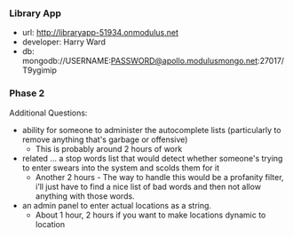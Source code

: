 ### Library App

- url: <a href="http://libraryapp-51934.onmodulus.net/">http://libraryapp-51934.onmodulus.net</a>
- developer: Harry Ward
- db: mongodb://USERNAME:PASSWORD@apollo.modulusmongo.net:27017/T9ygimip

### Phase 2
Additional Questions:

* ability for someone to administer the autocomplete lists (particularly to remove anything that's garbage or offensive) 
	- This is probably around 2 hours of work
* related ... a stop words list that would detect whether someone's trying to enter swears into the system and scolds them for it 
	- Another 2 hours - The way to handle this would be a profanity filter, i’ll just have to find a nice list of bad words and then not allow anything with those words. 
* an admin panel to enter actual locations as a string. 
	- About 1 hour, 2 hours if you want to make locations dynamic to location



